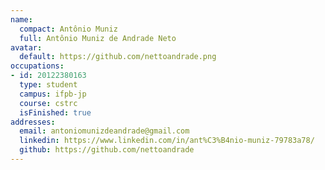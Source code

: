 ```yaml
---
name:
  compact: Antônio Muniz
  full: Antônio Muniz de Andrade Neto
avatar:
  default: https://github.com/nettoandrade.png
occupations:
- id: 20122380163
  type: student
  campus: ifpb-jp
  course: cstrc
  isFinished: true
addresses:
  email: antoniomunizdeandrade@gmail.com
  linkedin: https://www.linkedin.com/in/ant%C3%B4nio-muniz-79783a78/
  github: https://github.com/nettoandrade
---
```

